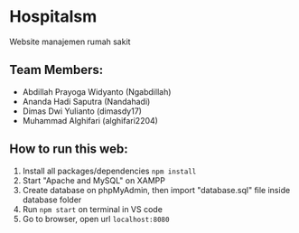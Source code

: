 # Hospitalsm
Website manajemen rumah sakit

Team Members:
--
- Abdillah Prayoga Widyanto (Ngabdillah)
- Ananda Hadi Saputra (Nandahadi)
- Dimas Dwi Yulianto (dimasdy17)
- Muhammad Alghifari (alghifari2204)

How to run this web:
--
1. Install all packages/dependencies `npm install`
2. Start "Apache and MySQL" on XAMPP
3. Create database on phpMyAdmin, then import "database.sql" file inside database folder
4. Run `npm start` on terminal in VS code
5. Go to browser, open url `localhost:8080`
